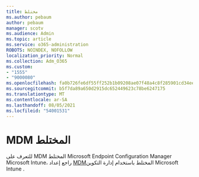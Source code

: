 ```yaml
---
title: مختلط
ms.author: pebaum
author: pebaum
manager: scotv
ms.audience: Admin
ms.topic: article
ms.service: o365-administration
ROBOTS: NOINDEX, NOFOLLOW
localization_priority: Normal
ms.collection: Adm_O365
ms.custom:
- "1555"
- "9000080"
ms.openlocfilehash: fa0b726fe6df55ff252b1b09208ae07f48a4c8f285901cd34ee356fd842b0507
ms.sourcegitcommit: b5f7da89a650d2915dc652449623c78be6247175
ms.translationtype: MT
ms.contentlocale: ar-SA
ms.lasthandoff: 08/05/2021
ms.locfileid: "54001531"
---
```

# <a name="hybrid-mdm"></a>MDM المختلط

للتعرف على MDM المختلط Microsoft Endpoint Configuration Manager Microsoft Intune، راجع إعداد [MDM](https://docs.microsoft.com/configmgr/mdm/deploy-use/setup-hybrid-mdm)المختلط باستخدام إدارة التكوين Microsoft Intune .